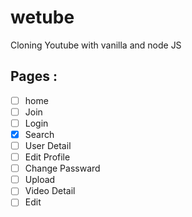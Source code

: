 # wetube

Cloning Youtube with vanilla and node JS

## Pages :

- [ ] home
- [ ] Join
- [ ] Login
- [x] Search
- [ ] User Detail
- [ ] Edit Profile
- [ ] Change Passward
- [ ] Upload
- [ ] Video Detail
- [ ] Edit
